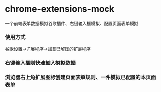 # chrome-extensions-mock
一个前端表单数据模拟谷歌插件、右键输入框模拟、配置页面表单模拟

### 使用方式
谷歌设置->扩展程序->加载已解压的扩展程序


### 右键输入框则快速插入模拟数据

### 浏览器右上角扩展图标创建页面表单规则、一件模拟已配置的本页面表单
